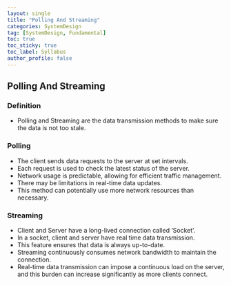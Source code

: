 ```yaml
---
layout: single
title: "Polling And Streaming"
categories: SystemDesign
tag: [SystemDesign, Fundamental]
toc: true
toc_sticky: true
toc_label: Syllabus
author_profile: false
---
```


## Polling And Streaming

### Definition

- Polling and Streaming are the data transmission methods to make sure the data is not too stale.

### Polling

- The client sends data requests to the server at set intervals.
- Each request is used to check the latest status of the server.
- Network usage is predictable, allowing for efficient traffic management.
- There may be limitations in real-time data updates.
- This method can potentially use more network resources than necessary.

### Streaming

- Client and Server have a long-lived connection called ‘Socket’.
- In a socket, client and server have real time data transmission.
- This feature ensures that data is always up-to-date.
- Streaming continuously consumes network bandwidth to maintain the connection.
- Real-time data transmission can impose a continuous load on the server, and this burden can increase significantly as more clients connect.
